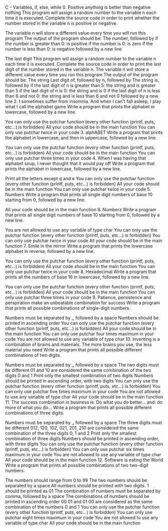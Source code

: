 C - Variables, if, else, while 0. Positive anything is better than negative nothing This program will assign a random number to the variable n each time it is executed. Complete the source code in order to print whether the number stored in the variable n is positive or negative.

The variable n will store a different value every time you will run this program The output of the program should be: The number, followed by if the number is greater than 0: is positive if the number is 0: is zero if the number is less than 0: is negative followed by a new line

The last digit This program will assign a random number to the variable n each time it is executed. Complete the source code in order to print the last digit of the number stored in the variable n.
The variable n will store a different value every time you run this program The output of the program should be: The string Last digit of, followed by n, followed by The string is, followed by if the last digit of n is greater than 5: the string and is greater than 5 if the last digit of n is 0: the string and is 0 if the last digit of n is less than 6 and not 0: the string and is less than 6 and not 0 followed by a new line 2. I sometimes suffer from insomnia. And when I can't fall asleep, I play what I call the alphabet game Write a program that prints the alphabet in lowercase, followed by a new line.

You can only use the putchar function (every other function (printf, puts, etc…) is forbidden) All your code should be in the main function You can only use putchar twice in your code 3. alphABET Write a program that prints the alphabet in lowercase, and then in uppercase, followed by a new line.

You can only use the putchar function (every other function (printf, puts, etc…) is forbidden) All your code should be in the main function You can only use putchar three times in your code 4. When I was having that alphabet soup, I never thought that it would pay off Write a program that prints the alphabet in lowercase, followed by a new line.

Print all the letters except q and e You can only use the putchar function (every other function (printf, puts, etc…) is forbidden) All your code should be in the main function You can only use putchar twice in your code 5. Numbers Write a program that prints all single digit numbers of base 10 starting from 0, followed by a new line.

All your code should be in the main function 6. Numberz Write a program that prints all single digit numbers of base 10 starting from 0, followed by a new line.

You are not allowed to use any variable of type char You can only use the putchar function (every other function (printf, puts, etc…) is forbidden) You can only use putchar twice in your code All your code should be in the main function 7. Smile in the mirror Write a program that prints the lowercase alphabet in reverse, followed by a new line.

You can only use the putchar function (every other function (printf, puts, etc…) is forbidden) All your code should be in the main function You can only use putchar twice in your code 8. Hexadecimal Write a program that prints all the numbers of base 16 in lowercase, followed by a new line.

You can only use the putchar function (every other function (printf, puts, etc…) is forbidden) All your code should be in the main function You can only use putchar three times in your code 9. Patience, persistence and perspiration make an unbeatable combination for success Write a program that prints all possible combinations of single-digit numbers.

Numbers must be separated by ,, followed by a space Numbers should be printed in ascending order You can only use the putchar function (every other function (printf, puts, etc…) is forbidden) All your code should be in the main function You can only use putchar four times maximum in your code You are not allowed to use any variable of type char 10. Inventing is a combination of brains and materials. The more brains you use, the less material you need Write a program that prints all possible different combinations of two digits.

Numbers must be separated by ,, followed by a space The two digits must be different 01 and 10 are considered the same combination of the two digits 0 and 1 Print only the smallest combination of two digits Numbers should be printed in ascending order, with two digits You can only use the putchar function (every other function (printf, puts, etc…) is forbidden) You can only use putchar five times maximum in your code You are not allowed to use any variable of type char All your code should be in the main function 11. The success combination in business is: Do what you do better... and: do more of what you do... Write a program that prints all possible different combinations of three digits.

Numbers must be separated by ,, followed by a space The three digits must be different 012, 120, 102, 021, 201, 210 are considered the same combination of the three digits 0, 1 and 2 Print only the smallest combination of three digits Numbers should be printed in ascending order, with three digits You can only use the putchar function (every other function (printf, puts, etc…) is forbidden) You can only use putchar six times maximum in your code You are not allowed to use any variable of type char All your code should be in the main function 12. Software is eating the World Write a program that prints all possible combinations of two two-digit numbers.

The numbers should range from 0 to 99 The two numbers should be separated by a space All numbers should be printed with two digits. 1 should be printed as 01 The combination of numbers must be separated by comma, followed by a space The combinations of numbers should be printed in ascending order 00 01 and 01 00 are considered as the same combination of the numbers 0 and 1 You can only use the putchar function (every other function (printf, puts, etc…) is forbidden) You can only use putchar eight times maximum in your code You are not allowed to use any variable of type char All your code should be in the main function
